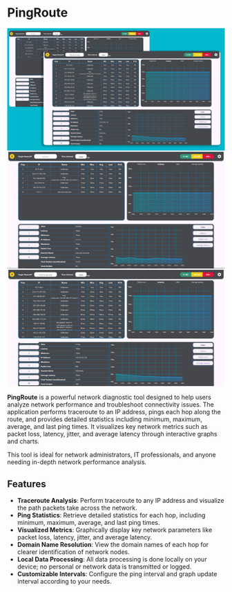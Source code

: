 # PingRoute

![Showcase](/demo_images/3.PNG)
![Showcase1](/demo_images/1.PNG)
![Showcase2](/demo_images/2.PNG)

**PingRoute** is a powerful network diagnostic tool designed to help users analyze network performance and troubleshoot connectivity issues. The application performs traceroute to an IP address, pings each hop along the route, and provides detailed statistics including minimum, maximum, average, and last ping times. It visualizes key network metrics such as packet loss, latency, jitter, and average latency through interactive graphs and charts.

This tool is ideal for network administrators, IT professionals, and anyone needing in-depth network performance analysis.

## Features

- **Traceroute Analysis**: Perform traceroute to any IP address and visualize the path packets take across the network.
- **Ping Statistics**: Retrieve detailed statistics for each hop, including minimum, maximum, average, and last ping times.
- **Visualized Metrics**: Graphically display key network parameters like packet loss, latency, jitter, and average latency.
- **Domain Name Resolution**: View the domain names of each hop for clearer identification of network nodes.
- **Local Data Processing**: All data processing is done locally on your device; no personal or network data is transmitted or logged.
- **Customizable Intervals**: Configure the ping interval and graph update interval according to your needs.